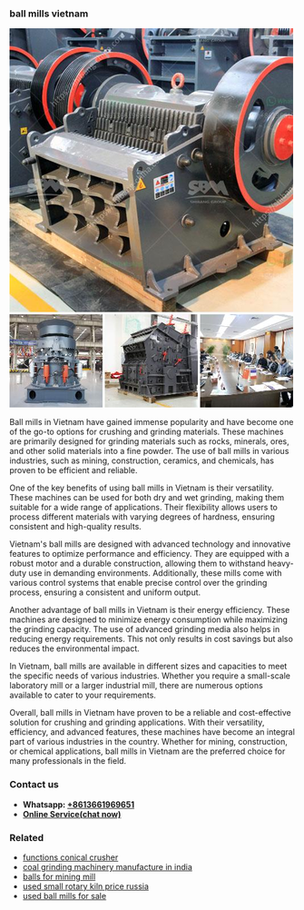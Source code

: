 <h3>ball mills vietnam</h3><img src='1704791240.jpg' alt=''><p>Ball mills in Vietnam have gained immense popularity and have become one of the go-to options for crushing and grinding materials. These machines are primarily designed for grinding materials such as rocks, minerals, ores, and other solid materials into a fine powder. The use of ball mills in various industries, such as mining, construction, ceramics, and chemicals, has proven to be efficient and reliable.</p><p>One of the key benefits of using ball mills in Vietnam is their versatility. These machines can be used for both dry and wet grinding, making them suitable for a wide range of applications. Their flexibility allows users to process different materials with varying degrees of hardness, ensuring consistent and high-quality results.</p><p>Vietnam's ball mills are designed with advanced technology and innovative features to optimize performance and efficiency. They are equipped with a robust motor and a durable construction, allowing them to withstand heavy-duty use in demanding environments. Additionally, these mills come with various control systems that enable precise control over the grinding process, ensuring a consistent and uniform output.</p><p>Another advantage of ball mills in Vietnam is their energy efficiency. These machines are designed to minimize energy consumption while maximizing the grinding capacity. The use of advanced grinding media also helps in reducing energy requirements. This not only results in cost savings but also reduces the environmental impact.</p><p>In Vietnam, ball mills are available in different sizes and capacities to meet the specific needs of various industries. Whether you require a small-scale laboratory mill or a larger industrial mill, there are numerous options available to cater to your requirements.</p><p>Overall, ball mills in Vietnam have proven to be a reliable and cost-effective solution for crushing and grinding applications. With their versatility, efficiency, and advanced features, these machines have become an integral part of various industries in the country. Whether for mining, construction, or chemical applications, ball mills in Vietnam are the preferred choice for many professionals in the field.</p><h3>Contact us</h3><ul><li><strong>Whatsapp:&nbsp;<a href="https://wa.me/8613661969651">+8613661969651</a></strong></li><li><a href="https://swt.shibang-china.com/?git&amp;zhl&amp;ball mills vietnam"><strong>Online Service(chat now)</strong></a></li></ul><h3>Related</h3><ul><li><a href='functions conical crusher.md'>functions conical crusher</a></li><li><a href='coal grinding machinery manufacture in india.md'>coal grinding machinery manufacture in india</a></li><li><a href='balls for mining mill.md'>balls for mining mill</a></li><li><a href='used small rotary kiln price russia.md'>used small rotary kiln price russia</a></li><li><a href='used ball mills for sale.md'>used ball mills for sale</a></li></ul>